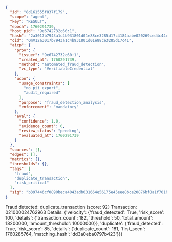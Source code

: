 ```json
{
  "id": "8d161555f837f179",
  "scope": "agent",
  "key": "RESULT",
  "epoch": 1760291739,
  "host_pid": "9e6742732c60:1",
  "hash": "2a3017b7943a1c4b931801d01e88ce3285d17c4184aabe020269ced4c44cd988",
  "cid": "QmV12a3017b7943a1c4b931801d01e88ce3285d17c41",
  "aicp": {
    "prov": {
      "issuer": "9e6742732c60:1",
      "created_at": 1760291739,
      "method": "automated_fraud_detection",
      "vc_type": "VerifiableCredential"
    },
    "ucon": {
      "usage_constraints": [
        "no_pii_export",
        "audit_required"
      ],
      "purpose": "fraud_detection_analysis",
      "enforcement": "mandatory"
    },
    "eval": {
      "confidence": 1.0,
      "evidence_count": 0,
      "review_status": "pending",
      "evaluated_at": 1760291739
    }
  },
  "sources": [],
  "edges": [],
  "metrics": {},
  "thresholds": {},
  "tags": [
    "fraud",
    "duplicate_transaction",
    "risk_critical"
  ],
  "sig": "b397446cf0890beca4043adb031664e56175e45eee8bce20876bf0a1f701bf0a"
}
```

Fraud detected: duplicate_transaction (score: 92)
Transaction: 021000024762963
Details: {'velocity': {'fraud_detected': True, 'risk_score': 100, 'details': {'transaction_count': 182, 'threshold': 50, 'total_amount': 18200000, 'amount_threshold': 10000000}}, 'duplicate': {'fraud_detected': True, 'risk_score': 85, 'details': {'duplicate_count': 181, 'first_seen': 1760285764, 'matching_hash': 'dd3a0eba0797b423'}}}